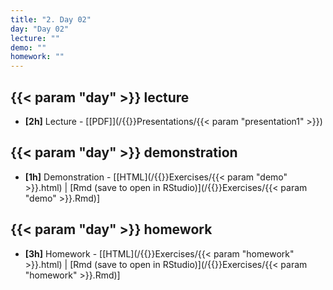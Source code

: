 ```yaml
---
title: "2. Day 02"
day: "Day 02"
lecture: ""
demo: ""
homework: ""
---
```


## {{< param "day" >}} lecture

- **\[2h\]** Lecture - 
    [[PDF]](/{{<myPackageUrl>}}Presentations/{{< param "presentation1" >}})

## {{< param "day" >}} demonstration

- **\[1h\]** Demonstration - 
    [[HTML](/{{<myPackageUrl>}}Exercises/{{< param "demo" >}}.html) | [Rmd (save to open in RStudio)](/{{<myPackageUrl>}}Exercises/{{< param "demo" >}}.Rmd)]

## {{< param "day" >}} homework

-  **\[3h\]** Homework - 
    [[HTML](/{{<myPackageUrl>}}Exercises/{{< param "homework" >}}.html) | [Rmd (save to open in RStudio)](/{{<myPackageUrl>}}Exercises/{{< param "homework" >}}.Rmd)]
